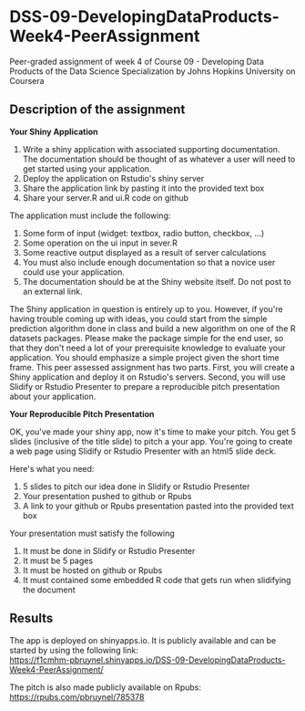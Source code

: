 # DSS-09-DevelopingDataProducts-Week4-PeerAssignment
Peer-graded assignment of week 4 of Course 09 - Developing Data Products of the Data Science Specialization by Johns Hopkins University on Coursera

## Description of the assignment

**Your Shiny Application**

1. Write a shiny application with associated supporting documentation. The documentation should be thought of as whatever a user will need to 
get started using your application.  
2. Deploy the application on Rstudio's shiny server  
3. Share the application link by pasting it into the provided text box  
4. Share your server.R and ui.R code on github  

The application must include the following:

1. Some form of input (widget: textbox, radio button, checkbox, ...)  
2. Some operation on the ui input in sever.R  
3. Some reactive output displayed as a result of server calculations  
4. You must also include enough documentation so that a novice user could use your application.  
5. The documentation should be at the Shiny website itself. Do not post to an external link.  

The Shiny application in question is entirely up to you. However, if you're having trouble coming up with ideas, you could start from 
the simple prediction algorithm done in class and build a new algorithm on one of the R datasets packages. 
Please make the package simple for the end user, so that they don't need a lot of your prerequisite knowledge to evaluate your application. 
You should emphasize a simple project given the short time frame.
This peer assessed assignment has two parts. First, you will create a Shiny application and deploy it on Rstudio's servers. 
Second, you will use Slidify or Rstudio Presenter to prepare a reproducible pitch presentation about your application.

**Your Reproducible Pitch Presentation**

OK, you've made your shiny app, now it's time to make your pitch. You get 5 slides (inclusive of the title slide) to pitch a your app. 
You're going to create a web page using Slidify or Rstudio Presenter with an html5 slide deck.  

Here's what you need:

1. 5 slides to pitch our idea done in Slidify or Rstudio Presenter  
2. Your presentation pushed to github or Rpubs  
3. A link to your github or Rpubs presentation pasted into the provided text box  

Your presentation must satisfy the following  

1. It must be done in Slidify or Rstudio Presenter  
2. It must be 5 pages  
3. It must be hosted on github or Rpubs  
4. It must contained some embedded R code that gets run when slidifying the document  

## Results
The app is deployed on shinyapps.io. It is publicly available and can be started by using the following link:  
https://f1cmhm-pbruynel.shinyapps.io/DSS-09-DevelopingDataProducts-Week4-PeerAssignment/  

The pitch is also made publicly available on Rpubs:  
https://rpubs.com/pbruynel/785378
